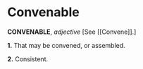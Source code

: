 # Convenable

**CONVENABLE**, _adjective_ \[See [[Convene]].\]

**1.** That may be convened, or assembled.

**2.** Consistent.